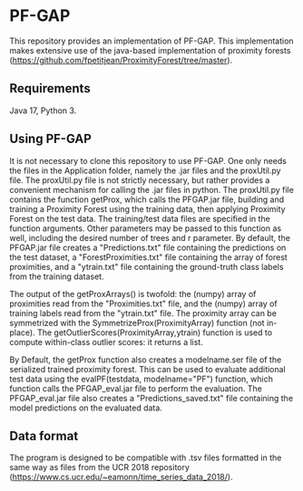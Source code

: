 # PF-GAP

This repository provides an implementation of PF-GAP. This implementation makes extensive use of the java-based implementation of proximity forests (https://github.com/fpetitjean/ProximityForest/tree/master).

## Requirements

Java 17, Python 3.

## Using PF-GAP

It is not necessary to clone this repository to use PF-GAP. One only needs the files in the Application folder, namely the .jar files and the proxUtil.py file. The proxUtil.py file is not strictly necessary, but rather provides a convenient mechanism for calling the .jar files in python. The proxUtil.py file contains the function getProx, which calls the PFGAP.jar file, building and training a Proximity Forest using the training data, then applying Proximity Forest on the test data. The training/test data files are specified in the function arguments. Other parameters may be passed to this function as well, including the desired number of trees and r parameter. By default, the PFGAP.jar file creates a "Predictions.txt" file containing the predictions on the test dataset, a "ForestProximities.txt" file containing the array of forest proximities, and a "ytrain.txt" file containing the ground-truth class labels from the training dataset.

The output of the getProxArrays() is twofold: the (numpy) array of proximities read from the "Proximities.txt" file, and the (numpy) array of training labels read from the "ytrain.txt" file. The proximity array can be symmetrized with the SymmetrizeProx(ProximityArray) function (not in-place). The getOutlierScores(ProximityArray,ytrain) function is used to compute within-class outlier scores: it returns a list.

By Default, the getProx function also creates a modelname.ser file of the serialized trained proximity forest. This can be used to evaluate additional test data using the evalPF(testdata, modelname="PF") function, which function calls the PFGAP_eval.jar file to perform the evaluation. The PFGAP_eval.jar file also creates a "Predictions_saved.txt" file containing the model predictions on the evaluated data.

## Data format

The program is designed to be compatible with .tsv files formatted in the same way as files from the UCR 2018 repository (https://www.cs.ucr.edu/~eamonn/time_series_data_2018/).
